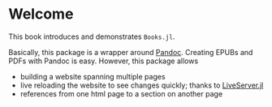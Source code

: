 # Welcome

[//]: # (This file is only included on the website.)

This book introduces and demonstrates `Books.jl`.

Basically, this package is a wrapper around [Pandoc](https://pandoc.org/).
Creating EPUBs and PDFs with Pandoc is easy.
However, this package allows 

- building a website spanning multiple pages
- live reloading the website to see changes quickly; thanks to [LiveServer.jl](https://github.com/tlienart/LiveServer.jl)
- references from one html page to a section on another page
